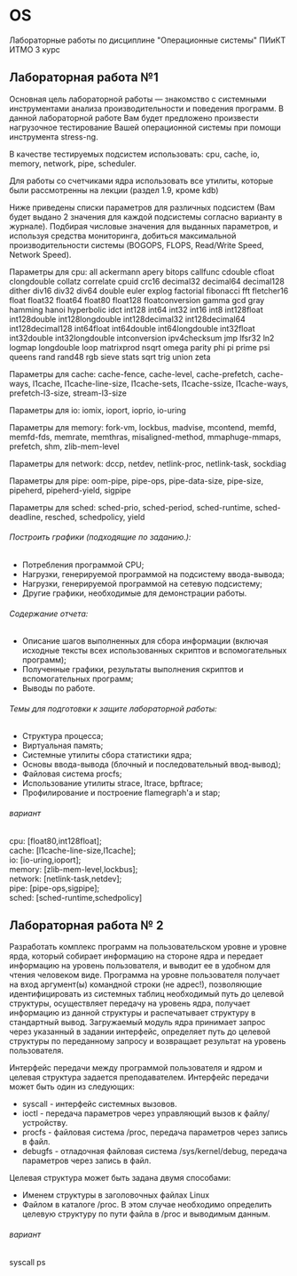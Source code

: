 # OS
Лабораторные работы по дисциплине "Операционные системы" ПИиКТ ИТМО 3 курс

## Лабораторная работа №1 ##

Основная цель лабораторной работы — знакомство с системными инструментами анализа производительности и поведения программ. В данной лабораторной работе Вам будет предложено произвести нагрузочное тестирование Вашей операционной системы при помощи инструмента stress-ng.

В качестве тестируемых подсистем использовать: cpu, cache, io, memory, network, pipe, scheduler.

Для работы со счетчиками ядра использовать все утилиты, которые были рассмотренны на лекции (раздел 1.9, кроме kdb)

Ниже приведены списки параметров для различных подсистем (Вам будет выдано 2 значения для каждой подсистемы согласно варианту в журнале). Подбирая числовые значения для выданных параметров, и используя средства мониторинга, добиться максимальной производительности системы (BOGOPS, FLOPS, Read/Write Speed, Network Speed).

Параметры для cpu:
all ackermann apery bitops callfunc cdouble cfloat clongdouble collatz correlate cpuid crc16 decimal32 decimal64 decimal128 dither div16 div32 div64 double euler explog factorial fibonacci fft fletcher16 float float32 float64 float80 float128 floatconversion gamma gcd gray hamming hanoi hyperbolic idct int128 int64 int32 int16 int8 int128float int128double int128longdouble int128decimal32 int128decimal64 int128decimal128 int64float int64double int64longdouble int32float int32double int32longdouble intconversion ipv4checksum jmp lfsr32 ln2 logmap longdouble loop matrixprod nsqrt omega parity phi pi prime psi queens rand rand48 rgb sieve stats sqrt trig union zeta

Параметры для cache:
cache-fence, cache-level, cache-prefetch, cache-ways, l1cache, l1cache-line-size, l1cache-sets, l1cache-ssize, l1cache-ways, prefetch-l3-size, stream-l3-size

Параметры для io:
iomix, ioport, ioprio, io-uring

Параметры для memory:
fork-vm, lockbus, madvise, mcontend, memfd, memfd-fds, memrate, memthras, misaligned-method, mmaphuge-mmaps, prefetch, shm, zlib-mem-level

Параметры для network:
dccp, netdev, netlink-proc, netlink-task, sockdiag

Параметры для pipe:
oom-pipe, pipe-ops, pipe-data-size, pipe-size, pipeherd, pipeherd-yield, sigpipe

Параметры для sched:
sched-prio, sched-period, sched-runtime, sched-deadline, resched, schedpolicy, yield

###### Построить графики (подходящие по заданию.):

- Потребления программой CPU;
- Нагрузки, генерируемой программой на подсистему ввода-вывода;
- Нагрузки, генерируемой программой на сетевую подсистему;
- Другие графики, необходимые для демонстрации работы.

###### Содержание отчета:

- Описание шагов выполненных для сбора информации (включая исходные тексты всех использованных скриптов и вспомогательных программ);
- Полученные графики, результаты выполнения скриптов и вспомогательных программ;
- Выводы по работе.


###### Темы для подготовки к защите лабораторной работы:

- Структура процесса;
- Виртуальная память;
- Системные утилиты сбора статистики ядра;
- Основы ввода-вывода (блочный и последовательный ввод-вывод);
- Файловая система procfs;
- Использование утилиты strace, ltrace, bpftrace;
- Профилирование и построение flamegraph'а и stap;

###### вариант
cpu: [float80,int128float]; \
cache: [l1cache-line-size,l1cache]; \
io: [io-uring,ioport]; \
memory: [zlib-mem-level,lockbus]; \
network: [netlink-task,netdev]; \
pipe: [pipe-ops,sigpipe]; \
sched: [sched-runtime,schedpolicy] 


## Лабораторная работа № 2

Разработать комплекс программ на пользовательском уровне и уровне ярда, который собирает информацию на стороне ядра и передает информацию на уровень пользователя, и выводит ее в удобном для чтения человеком виде. Программа на уровне пользователя получает на вход аргумент(ы) командной строки (не адрес!), позволяющие идентифицировать из системных таблиц необходимый путь до целевой структуры, осуществляет передачу на уровень ядра, получает информацию из данной структуры и распечатывает структуру в стандартный вывод. Загружаемый модуль ядра принимает запрос через указанный в задании интерфейс, определяет путь до целевой структуры по переданному запросу и возвращает результат на уровень пользователя.

Интерфейс передачи между программой пользователя и ядром и целевая структура задается преподавателем. Интерфейс передачи может быть один из следующих:

- syscall - интерфейс системных вызовов.
- ioctl - передача параметров через управляющий вызов к файлу/устройству.
- procfs - файловая система /proc, передача параметров через запись в файл.
- debugfs - отладочная файловая система /sys/kernel/debug, передача параметров через запись в файл.

Целевая структура может быть задана двумя способами:

- Именем структуры в заголовочных файлах Linux
- Файлом в каталоге /proc. В этом случае необходимо определить целевую структуру по пути файла в /proc и выводимым данным.


###### вариант

syscall ps
